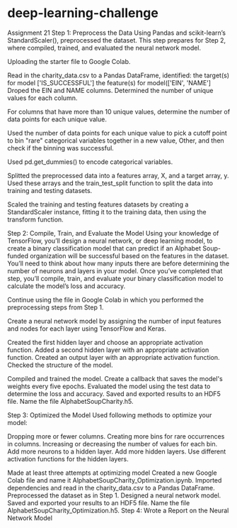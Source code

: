 # deep-learning-challenge
Assignment 21
Step 1: Preprocess the Data
Using  Pandas and scikit-learn’s StandardScaler(),  preprocessed the dataset. This step prepares  for Step 2, where compiled, trained, and evaluated the neural network model.

Uploading the starter file to Google Colab.

Read in the charity_data.csv to a Pandas DataFrame,  identified:
the target(s) for model ['IS_SUCCESSFUL']
the feature(s) for model(['EIN', 'NAME']
Droped the EIN and NAME columns.
Determined the number of unique values for each column.

For columns that have more than 10 unique values, determine the number of data points for each unique value.

Used the number of data points for each unique value to pick a cutoff point to bin "rare" categorical variables together in a new value, Other, and then check if the binning was successful.

Used pd.get_dummies() to encode categorical variables.

Splitted the preprocessed data into a features array, X, and a target array, y. Used these arrays and the train_test_split function to split the data into training and testing datasets.

Scaled the training and testing features datasets by creating a StandardScaler instance, fitting it to the training data, then using the transform function.

Step 2: Compile, Train, and Evaluate the Model
Using your knowledge of TensorFlow, you’ll design a neural network, or deep learning model, to create a binary classification model that can predict if an Alphabet Soup-funded organization will be successful based on the features in the dataset. You’ll need to think about how many inputs there are before determining the number of neurons and layers in your model. Once you’ve completed that step, you’ll compile, train, and evaluate your binary classification model to calculate the model’s loss and accuracy.

Continue using the file in Google Colab in which you performed the preprocessing steps from Step 1.

Create a neural network model by assigning the number of input features and nodes for each layer using TensorFlow and Keras.

Created the first hidden layer and choose an appropriate activation function.
Added a second hidden layer with an appropriate activation function.
Created an output layer with an appropriate activation function.
Checked the structure of the model.

Compiled and trained the model.
Create a callback that saves the model's weights every five epochs.
Evaluated the model using the test data to determine the loss and accuracy.
Saved and exported  results to an HDF5 file. Name the file AlphabetSoupCharity.h5.

Step 3: Optimized the Model
Used following methods to optimize your model:

Dropping more or fewer columns.
Creating more bins for rare occurrences in columns.
Increasing or decreasing the number of values for each bin.
Add more neurons to a hidden layer.
Add more hidden layers.
Use different activation functions for the hidden layers.

Made at least three attempts at optimizing  model
Created a new Google Colab file and name it AlphabetSoupCharity_Optimization.ipynb.
Imported  dependencies and read in the charity_data.csv to a Pandas DataFrame.
Preprocessed the dataset as in Step 1. 
Designed a neural network model.
Saved and exported your results to an HDF5 file. Name the file AlphabetSoupCharity_Optimization.h5.
Step 4: Wrote a Report on the Neural Network Model
